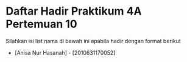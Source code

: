 # Daftar Hadir Praktikum 4A Pertemuan 10
Silahkan isi list nama di bawah ini apabila hadir dengan format berikut

- [Anisa Nur Hasanah] - [2010631170052]
